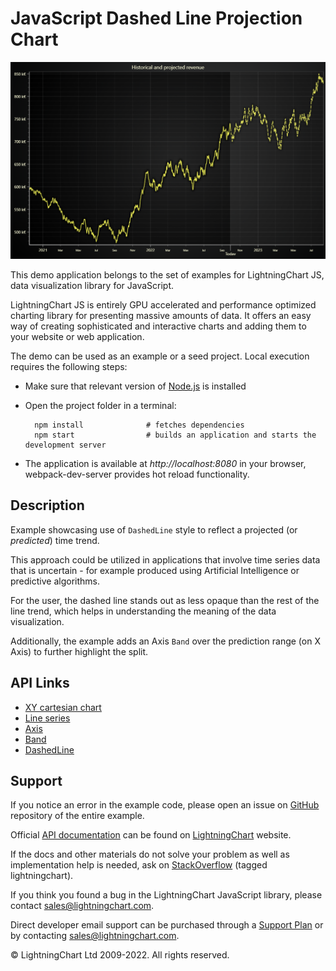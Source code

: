 # JavaScript Dashed Line Projection Chart

![JavaScript Dashed Line Projection Chart](dashedProjection-darkGold.png)

This demo application belongs to the set of examples for LightningChart JS, data visualization library for JavaScript.

LightningChart JS is entirely GPU accelerated and performance optimized charting library for presenting massive amounts of data. It offers an easy way of creating sophisticated and interactive charts and adding them to your website or web application.

The demo can be used as an example or a seed project. Local execution requires the following steps:

-   Make sure that relevant version of [Node.js](https://nodejs.org/en/download/) is installed
-   Open the project folder in a terminal:

          npm install              # fetches dependencies
          npm start                # builds an application and starts the development server

-   The application is available at _http://localhost:8080_ in your browser, webpack-dev-server provides hot reload functionality.


## Description

Example showcasing use of `DashedLine` style to reflect a projected (or _predicted_) time trend.

This approach could be utilized in applications that involve time series data that is uncertain - for example produced using Artificial Intelligence or predictive algorithms.

For the user, the dashed line stands out as less opaque than the rest of the line trend, which helps in understanding the meaning of the data visualization.

Additionally, the example adds an Axis `Band` over the prediction range (on X Axis) to further highlight the split.


## API Links

* [XY cartesian chart]
* [Line series]
* [Axis]
* [Band]
* [DashedLine]


## Support

If you notice an error in the example code, please open an issue on [GitHub][0] repository of the entire example.

Official [API documentation][1] can be found on [LightningChart][2] website.

If the docs and other materials do not solve your problem as well as implementation help is needed, ask on [StackOverflow][3] (tagged lightningchart).

If you think you found a bug in the LightningChart JavaScript library, please contact sales@lightningchart.com.

Direct developer email support can be purchased through a [Support Plan][4] or by contacting sales@lightningchart.com.

[0]: https://github.com/Arction/
[1]: https://lightningchart.com/lightningchart-js-api-documentation/
[2]: https://lightningchart.com
[3]: https://stackoverflow.com/questions/tagged/lightningchart
[4]: https://lightningchart.com/support-services/

© LightningChart Ltd 2009-2022. All rights reserved.


[XY cartesian chart]: https://lightningchart.com/js-charts/api-documentation/v8.0.0/classes/ChartXY.html
[Line series]: https://lightningchart.com/js-charts/api-documentation/v8.0.0/classes/LineSeries.html
[Axis]: https://lightningchart.com/js-charts/api-documentation/v8.0.0/classes/Axis.html
[Band]: https://lightningchart.com/js-charts/api-documentation/v8.0.0/classes/Band.html
[DashedLine]: https://lightningchart.com/js-charts/api-documentation/v8.0.0/classes/DashedLine.html

